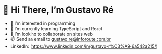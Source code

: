 # 👋 Hi There, I’m Gustavo Ré 
- 👀 I’m interested in programming
- 🌱 I’m currently learning TypeScript and React 
- 💞️ I’m looking to collaborate on sites web
- 📫 Send an email to gustavo.re@inforoute.com.br
- LinkedIn: (https://www.linkedin.com/in/gustavo-r%C3%A9-6a542a215/)

